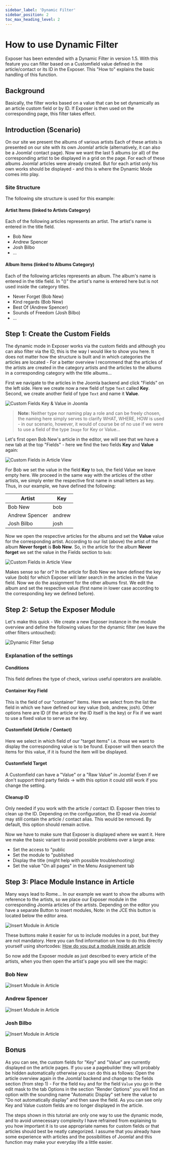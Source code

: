 ```yaml
---
sidebar_label: 'Dynamic Filter'
sidebar_position: 2
toc_max_heading_level: 2
---
```


# How to use Dynamic Filter

<p class="lead">
Exposer has been extended with a Dynamic Filter in version 1.5. With this feature you can filter based on a 
Customfield value defined in the article/contact or its ID in the Exposer. This "How to" explains the basic handling 
of this function.
</p>

## Background

Basically, the filter works based on a value that can be set dynamically as an article custom field or by ID.
If Exposer is then used on the corresponding page, this filter takes effect.

## Introduction (Scenario)

On our site we present the albums of various artists Each of these artists is presented on our site with its own
Joomla! article (alternatively, it can also be a Joomla! contact page). Now we want the last 5 albums (or all)
of the corresponding artist to be displayed in a grid on the page. For each of these albums Joomla! articles were
already created. But for each artist only his own works should be displayed - and this is where the Dynamic Mode
comes into play.

### Site Structure

The following site structure is used for this example:

#### Artist Items (linked to Artists Category)

Each of the following articles represents an artist. The artist's name is entered in the title field.

- Bob New
- Andrew Spencer
- Josh Bilbo
- ...

#### Album Items (linked to Albums Category)

Each of the following articles represents an album. The album's name is entered in the title field.
In "()" the artist's name is entered here but is not used inside the category titles.

- Never Forget (Bob New)
- Kind regards (Bob New)
- Best Of (Andrew Spencer)
- Sounds of Freedom (Josh Bilbo)
- ...

## Step 1: Create the Custom Fields

The dynamic mode in Exposer works via the custom fields and although you can also filter via the ID, this is the way I
would like to show you here. It does not matter how the structure is built and in which categories the articles are
located - For a better overview I recommend that the articles of the artists are created in the category artists and
the articles to the albums in a corresponding category with the title albums...

First we navigate to the articles in the Joomla backend and click "Fields" on the left side. Here we create now a
new field of type ``Text`` called **Key**. Second, we create another field of type ``Text`` and name it **Value**.

<img src="/img/exposer/fields_key_value.png" alt="Custom Fields Key & Value in Joomla" className="bordered" />

> **Note:** Neither type nor naming play a role and can be freely chosen, the naming here simply serves to clarify
> WHAT, WHERE, HOW is used - in our scenario, however, it would of course be of no use if we were to use a field of
> the type ``Image`` for Key or Value...

Let's first open Bob New's article in the editor, we will see that we have a new tab at the top "Fields" -
here we find the two fields **Key** and **Value** again:

<img src="/img/exposer/bob_fields.png" alt="Custom Fields in Article View" className="bordered" />

For Bob we set the value in the field **Key** to ``bob``, the field Value we leave empty here. We proceed in the same
way
with the articles of the other artists, we simply enter the respective first name in small letters as key.
Thus, in our example, we have defined the following:

| Artist         | Key    |
|----------------|--------|
| Bob New        | bob    |
| Andrew Spencer | andrew |
| Josh Bilbo     | josh   |

Now we open the respective articles for the albums and set the **Value** value for the corresponding artist. 
According to our list (above) the artist of the album __Never forget__ is __Bob New__. So, in the article for the album 
__Never forget__ we set the value in the Fields section to ``bob``:

<img src="/img/exposer/album_value.png" alt="Custom Fields in Article View" className="bordered" />

Makes sense so far or? In the article for Bob New we have defined the key value (bob) for which Exposer will 
later search in the articles in the Value field. Now we do the assignment for the other albums first. 
We edit the album and set the respective value (first name in lower case according to the corresponding 
key we defined before).

## Step 2: Setup the Exposer Module
Let's make this quick - We create a new Exposer instance in the module overview and define the following values for 
the dynamic filter (we leave the other filters untouched):


<img src="/img/exposer/exposer151_dynfilter_example.jpg" alt="Dynamic Filter Setup" className="bordered" />

### Explanation of the settings
#### Conditions
This field defines the type of check, various useful operators are available.
#### Container Key Field
This is the field of our "container" items. Here we select from the list the field in which we have defined our 
key value (bob, andrew, josh). Other options here are ID (if the article or the ID itself is the key) or Fix if 
we want to use a fixed value to serve as the key.
#### Customfield (Article / Contact)
Here we select in which field of our "target items" i.e. those we want to display the corresponding value is to be 
found. Exposer will then search the items for this value, if it is found the item will be displayed.
#### Customfield Target
A Customfield can have a "Value" or a "Raw Value" in Joomla! Even if we don't support third party fields -> 
with this option it could still work if you change the setting.
#### Cleanup ID
Only needed if you work with the article / contact ID. Exposer then tries to clean up the ID. Depending on the 
configuration, the ID read via Joomla! may still contain the article / contact alias. This would be removed. By 
default, this option should remain active.

Now we have to make sure that Exposer is displayed where we want it. Here we make the basic variant to avoid 
possible problems over a large area:
- Set the access to "public 
- Set the module to "published 
- Display the title (might help with possible troubleshooting)
- Set the value "On all pages" in the Menu Assignement tab

## Step 3: Place Module Instance in Article
Many ways lead to Rome... In our example we want to show the albums with reference to the artists, so we place our 
Exposer module in the corresponding Joomla articles of the artists. Depending on the editor you have a separate 
Button to insert modules, Note: in the JCE this button is located below the editor area.

<img src="/img/exposer/editor_add_module.png" alt="Insert Module in Article" className="bordered" />

These buttons make it easier for us to include modules in a post, but they are not mandatory. Here you can 
find information on how to do this directly yourself using shortcodes: [How do you put a module inside an article](https://docs.joomla.org/How_do_you_put_a_module_inside_an_article)
  
So now add the Exposer module as just described to every article of the artists, when you then open the artist's page you will see the magic:

### Bob New
<img src="/img/exposer/result_bob.png" alt="Insert Module in Article" className="bordered" />

### Andrew Spencer

<img src="/img/exposer/result_andrew.png" alt="Insert Module in Article" className="bordered" />

### Josh Bilbo

<img src="/img/exposer/result_josh.png" alt="Insert Module in Article" className="bordered" />

## Bonus
As you can see, the custom fields for "Key" and "Value" are currently displayed on the article pages. If you use a 
pagebuilder they will probably be hidden automatically otherwise you can do this as follows: Open the article overview 
again in the Joomla! backend and change to the fields section (from step 1) - For the field ``Key`` and for the field 
``Value`` you go in the edit mask to the tab Options in the section "Render Options" you will find an option with 
the sounding name "Automatic Display" set here the value to "Do not automatically display" and then save the field. 
As you can see only Key and Value custom fields are no longer displayed in the article.

The steps shown in this tutorial are only one way to use the dynamic mode, and to avoid unnecessary complexity 
I have refrained from explaining to you how important it is to use appropriate names for custom fields or that 
articles should best be neatly categorized. I assume that you already have some experience with articles and the 
possibilities of Joomla! and this function may make your everyday life a little easier.







